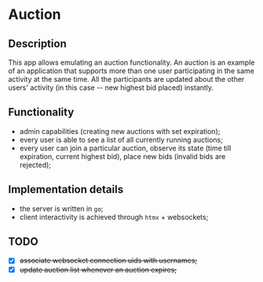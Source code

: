 # Auction

## Description
This app allows emulating an auction functionality. An auction is an example of an application that
supports more than one user participating in the same activity at the same time. All the participants
are updated about the other users' activity (in this case -- new highest bid placed) instantly.

## Functionality
- admin capabilities (creating new auctions with set expiration);
- every user is able to see a list of all currently running auctions;
- every user can join a particular auction, observe its state (time till expiration, current highest
bid), place new bids (invalid bids are rejected);

## Implementation details
- the server is written in `go`;
- client interactivity is achieved through `htmx` + websockets;

## TODO
- [x] ~~associate websocket connection uids with usernames;~~
- [x] ~~update auction list whenever an auction expires;~~
